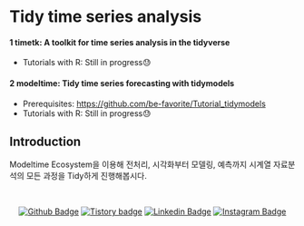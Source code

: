 # Tidy time series analysis

#### 1 timetk: A toolkit for time series analysis in the tidyverse
* Tutorials with R: Still in progress😓
#### 2 modeltime: Tidy time series forecasting with tidymodels
* Prerequisites: https://github.com/be-favorite/Tutorial_tidymodels
* Tutorials with R: Still in progress😓

## Introduction
Modeltime Ecosystem을 이용해 전처리, 시각화부터 모델링, 예측까지 시계열 자료분석의 모든 과정을 Tidy하게 진행해봅시다.

<br>

<div align=center>
 
[![Github Badge](http://img.shields.io/badge/-Github%20profile-black?style=flat-square&logo=github&link=https://github.com/be-favorite)](https://github.com/be-favorite) 
[![Tistory badge](https://img.shields.io/badge/-Tistory%20blog-yellow?style=flat-square&logo=Blogger&link=https://be-favorite.tistory.com/)](https://be-favorite.tistory.com/) 
[![Linkedin Badge](https://img.shields.io/badge/-LinkedIn-blue?style=flat-square&logo=Linkedin&logoColor=white&link=https://www.linkedin.com/in/taemo-bang-8b9999184/)](https://www.linkedin.com/in/taemo-bang-8b9999184/) 
[![Instagram Badge](https://img.shields.io/badge/-Instagram-dd2a7b?style=flat-square&logo=instagram&logoColor=white&link=https://www.instagram.com/qkdxoah/)](https://www.instagram.com/qkdxoah/) 

</div>
